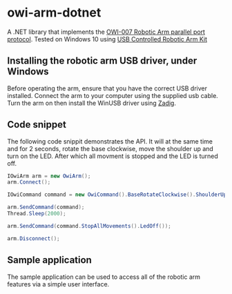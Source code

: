 # owi-arm-dotnet

A .NET library that implements the [OWI-007 Robotic Arm parallel port protocol](http://notbrainsurgery.livejournal.com/38622.html). Tested on Windows 10 using [USB Controlled Robotic Arm Kit](http://www.maplin.co.uk/p/usb-controlled-robotic-arm-kit-a37jn)

## Installing the robotic arm USB driver, under Windows

Before operating the arm, ensure that you have the correct USB driver installed. Connect the arm to your computer using the supplied usb cable. Turn the arm on then install the WinUSB driver using [Zadig](http://zadig.akeo.ie/).

## Code snippet
The following code snippit demonstrates the API. It will at the same time and for 2 seconds, rotate the base clockwise, move the shoulder up and turn on the LED. After which all movment is stopped and the LED is turned off.

```csharp
IOwiArm arm = new OwiArm();
arm.Connect();

IOwiCommand command = new OwiCommand().BaseRotateClockwise().ShoulderUp().LedOn();

arm.SendCommand(command);
Thread.Sleep(2000);

arm.SendCommand(command.StopAllMovements().LedOff());

arm.Disconnect();
```

## Sample application

The sample application can be used to access all of the robotic arm features via a simple user interface.
